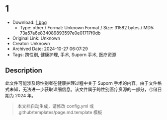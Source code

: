# 1

- Download: [1.bpg](1.bpg)
    - Type: other / Format: Unknown Format / Size: 31582 bytes / MD5: 73a57a6e834089893597e0e01717f0db
- Original Link: Unknown
- Creator: Unknown
- Archived Date: 2024-10-27 06:07:29
- Tags: 跨性别, 健康护理, 手术, Suporn 手术, 医疗资源

## Description

此文件可能涉及跨性别者在健康护理过程中关于 Suporn 手术的内容。由于文件格式未知，无法进一步获取详细信息。该文件属于跨性别医疗资源的一部分，仓储日期为 2024 年。

> 本文档自动生成，请修改 config.yml 或 .github/templates/page.md.template 模板
